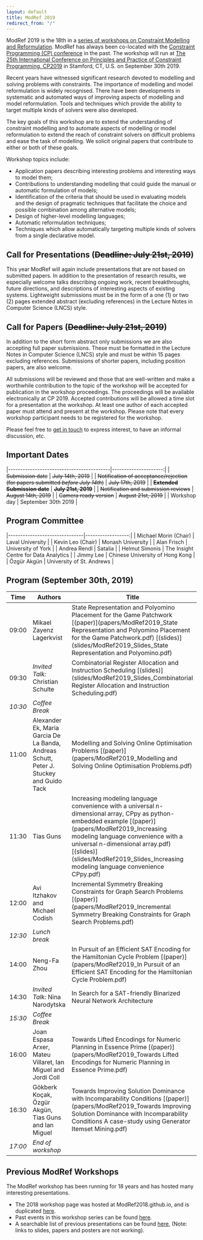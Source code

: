 ```yaml
---
layout: default
title: ModRef 2019
redirect_from: "/"
---
```


ModRef 2019 is the 18th in a [series of workshops on Constraint Modelling and Reformulation](https://www-users.cs.york.ac.uk/~frisch/ModRef/).
ModRef has always been co-located with the [Constraint Programming (CP) conference](http://www.a4cp.org/events/cp-conference-series) in the past.
The workshop will run at [The 25th International Conference on Principles and Practice of Constraint Programming, CP2019](http://cp2019.a4cp.org/) in Stamford, CT, U.S. on September 30th 2019.

Recent years have witnessed significant research devoted to modelling and solving problems with constraints.
The importance of modelling and model reformulation is widely recognised.
There have been developments in systematic and automated ways of improving aspects of modelling and model reformulation.
Tools and techniques which provide the ability to target multiple kinds of solvers were also developed.

The key goals of this workshop are
to extend the understanding of constraint modelling and
to automate aspects of modelling or model reformulation to extend the reach of constraint solvers on difficult problems and ease the task of modelling.
We solicit original papers that contribute to either or both of these goals.

Workshop topics include:

- Application papers describing interesting problems and interesting ways to model them;
- Contributions to understanding modelling that could guide the manual or automatic formulation of models;
- Identification of the criteria that should be used in evaluating models and the design of pragmatic techniques that facilitate the choice and possible combination among alternative models;
- Design of higher-level modelling languages;
- Automatic reformulation techniques;
- Techniques which allow automatically targeting multiple kinds of solvers from a single declarative model.


## <a name="callForPres"></a> Call for Presentations (~~Deadline: July 21st, 2019~~)
This year ModRef will again include presentations that are not based on submitted papers. In addition to the presentation of research results, we especially welcome talks describing ongoing work, recent breakthroughs, future directions, and descriptions of interesting aspects of existing systems. Lightweight submissions must be in the form of a one (1) or two (2) pages extended abstract (excluding references) in the Lecture Notes in Computer Science (LNCS) style.
<!--- Please submit your extended abstract in PDF format using [EasyChair](https://easychair.org/conferences/?conf=modref2019). --->

## <a name="callForPapers"></a> Call for Papers (~~Deadline: July 21st, 2019~~)
In addition to the short form abstract only submissions we are also accepting full paper submissions. These must be formatted in the Lecture Notes in Computer Science (LNCS) style and must be within 15 pages excluding references. Submissions of shorter papers, including position papers, are also welcome.
<!--- Please submit your paper in PDF format using [EasyChair](https://easychair.org/conferences/?conf=modref2019). --->

All submissions will be reviewed and those that are well-written and make a worthwhile contribution to the topic of the workshop will be accepted for publication in the workshop proceedings. The proceedings will be available electronically at CP 2019. Accepted contributions will be allowed a time slot for a presentation at the workshop. At least one author of each accepted paper must attend and present at the workshop. Please note that every workshop participant needs to be registered for the workshop.

Please feel free to [get in touch](mailto:michael.morin@osd.ulaval.ca) to express interest, to have an informal discussion, etc.

## <a name="importantDates"></a> Important Dates

|------------------------------------------|---------------------:|
| ~~Submission date~~                      | ~~July 14th, 2019~~  |
| ~~Notification of acceptance/rejection (for papers submitted *before July 14th*)~~ | ~~July 17th, 2019~~ |
| ~~**Extended Submission date**~~         | ~~**July 21st, 2019**~~ |
| ~~Notification and submission reviews~~  | ~~August 14th, 2019~~ |
| ~~Camera ready version~~                 | ~~August 21st, 2019~~ |
| Workshop day                             | September 30th 2019  |


## <a name="programCommittee"></a> Program Committee

|-------------------------------|------------------:|
| Michael Morin (Chair)         | Laval University |
| Kevin Leo (Chair)             | Monash University |
| Alan Frisch                   | University of York |
| Andrea Rendl                  | Satalia |
| Helmut Simonis                | The Insight Centre for Data Analytics |
| Jimmy Lee                     | Chinese University of Hong Kong |
| Özgür Akgün                   | University of St. Andrews |


## <a name="timetable"></a> Program (September 30th, 2019)

| Time | Authors | Title |
|------| ------- | ----- |
| 09:00 | Mikael Zayenz Lagerkvist | State Representation and Polyomino Placement for the Game Patchwork [(paper)](papers/ModRef2019_State Representation and Polyomino Placement for the Game Patchwork.pdf) [(slides)](slides/ModRef2019_Slides_State Representation and Polyomino.pdf) |
| 09:30 | *Invited Talk:* Christian Schulte | Combinatorial Register Allocation and Instruction Scheduling [(slides)](slides/ModRef2019_Slides_Combinatorial Register Allocation and Instruction Scheduling.pdf) |
| *10:30* | *Coffee Break* | |
| 11:00 | Alexander Ek, Maria Garcia De La Banda, Andreas Schutt, Peter J. Stuckey and Guido Tack | Modelling and Solving Online Optimisation Problems [(paper)](papers/ModRef2019_Modelling and Solving Online Optimisation Problems.pdf) |
| 11:30 | Tias Guns | Increasing modeling language convenience with a universal n-dimensional array, CPpy as python-embedded example [(paper)](papers/ModRef2019_Increasing modeling language convenience with a universal n-dimensional array.pdf) [(slides)](slides/ModRef2019_Slides_Increasing modeling language convenience CPpy.pdf) |
| 12:00 | Avi Itzhakov and Michael Codish | Incremental Symmetry Breaking Constraints for Graph Search Problems [(paper)](papers/ModRef2019_Incremental Symmetry Breaking Constraints for Graph Search Problems.pdf) |
| *12:30* | *Lunch break* | | 
| 14:00 | Neng-Fa Zhou | In Pursuit of an Efficient SAT Encoding for the Hamiltonian Cycle Problem [(paper)](papers/ModRef2019_In Pursuit of an Efficient SAT Encoding for the Hamiltonian Cycle Problem.pdf) |
| 14:30 | *Invited Talk:* Nina Narodytska | In Search for a SAT-friendly Binarized Neural Network Architecture |
| *15:30* | *Coffee Break* | |
| 16:00 | Joan Espasa Arxer, Mateu Villaret, Ian Miguel and Jordi Coll | Towards Lifted Encodings for Numeric Planning in Essence Prime [(paper)](papers/ModRef2019_Towards Lifted Encodings for Numeric Planning in Essence Prime.pdf) |
| 16:30 | Gökberk Koçak, Özgür Akgün, Tias Guns and Ian Miguel | Towards Improving Solution Dominance with Incomparability Conditions [(paper)](papers/ModRef2019_Towards Improving Solution Dominance with Incomparability Conditions A case-study using Generator Itemset Mining.pdf) |
| *17:00* | *End of workshop* |


## <a name="pmodrefs"></a> Previous ModRef Workshops
The ModRef workshop has been running for 18 years and has hosted many interesting presentations.

 - The 2018 workshop page was hosted at ModRef2018.github.io, and is duplicated [here](ModRef2018).
 - Past events in this workshop series can be found [here](https://www-users.cs.york.ac.uk/~frisch/ModRef/).
 - A searchable list of previous presentations can be found [here](ModRefHistory), (Note: links to slides, papers and posters are not working).
 
 
 


